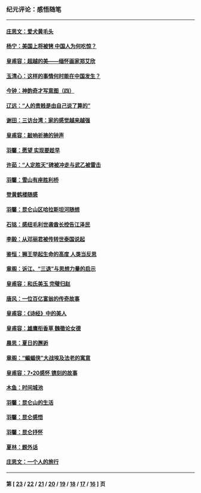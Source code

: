 ### 纪元评论：感悟随笔
---
#### [庄思文：爱犬黄毛头](../../pages/nsc1035/n4521556.md) 
#### [杨宁：美国上将被铐 中国人为何吃惊？](../../pages/nsc1035/n4521344.md) 
#### [皇甫容：超越的美——缅怀画家郑艾欣](../../pages/nsc1035/n4520593.md) 
#### [玉清心：这样的事情何时能在中国发生？](../../pages/nsc1035/n4517840.md) 
#### [今钟：神韵奇才写意图（四）](../../pages/nsc1035/n4514797.md) 
#### [辽远：“人的贵贱是由自己说了算的”](../../pages/nsc1035/n4513599.md) 
#### [谢田：三访台湾：家的感觉越来越强](../../pages/nsc1035/n4511863.md) 
#### [皇甫容：敲响祈祷的钟声](../../pages/nsc1035/n4505570.md) 
#### [羽馨：愿望 实现要趁早](../../pages/nsc1035/n4502725.md) 
#### [许茹：“人定胜天”碑被冲走与武乙被雷击](../../pages/nsc1035/n4502084.md) 
#### [羽馨：雪山有座胜利桥](../../pages/nsc1035/n4501836.md) 
#### [登黄鹤楼随感](../../pages/nsc1035/n4501269.md) 
#### [羽馨：昆仑山区哈拉斯坦河随想](../../pages/nsc1035/n4500984.md) 
#### [石铭：感纽毛利世袭酋长控告江泽民](../../pages/nsc1035/n4498414.md) 
#### [李毅：从邓丽君被传转世泰国说起](../../pages/nsc1035/n4497973.md) 
#### [鉴恒：狮王举起生命的高度 人类当反思](../../pages/nsc1035/n4495755.md) 
#### [章阁：诉江、“三退”与思想力量的启示](../../pages/nsc1035/n4490381.md) 
#### [皇甫容：和氏美玉 完璧归赵](../../pages/nsc1035/n4490186.md) 
#### [唐风：一位百亿富翁的传奇故事](../../pages/nsc1035/n4489192.md) 
#### [皇甫容：《诗经》中的美人](../../pages/nsc1035/n4489113.md) 
#### [皇甫容：雄鹰衔香草 魏徵论女德](../../pages/nsc1035/n4488614.md) 
#### [晨思：夏日的邂逅](../../pages/nsc1035/n4487910.md) 
#### [章阁：“蝙蝠侠”大战埃及法老的寓意](../../pages/nsc1035/n4487900.md) 
#### [皇甫容：7•20感怀 镌刻的故事](../../pages/nsc1035/n4487008.md) 
#### [木鱼：时间城池](../../pages/nsc1035/n4487015.md) 
#### [羽馨：昆仑山的生活](../../pages/nsc1035/n4484863.md) 
#### [羽馨：昆仑感悟](../../pages/nsc1035/n4484073.md) 
#### [羽馨：昆仑抒怀](../../pages/nsc1035/n4483625.md) 
#### [夏林：题外话](../../pages/nsc1035/n4483131.md) 
#### [庄思文：一个人的旅行](../../pages/nsc1035/n4482767.md) 

---
#### 第 [ [23](./23.md) / [22](./22.md) / [21](./21.md) / [20](./20.md) / [19](./19.md) / [18](./18.md) / [17](./17.md) / [16](./16.md) ] 页
